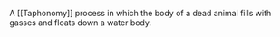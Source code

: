 A [[Taphonomy]] process in which the body of a dead animal fills with gasses and floats down a water body. 